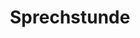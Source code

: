 ---
title: Sprechstunde
redirect_to: https://cloud.dh.uni-koeln.de/apps/calendar/appointment/d7amjCx25EKA
---